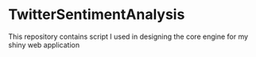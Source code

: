 # TwitterSentimentAnalysis
This repository contains script I used in designing the core engine for my shiny web application
